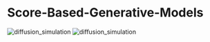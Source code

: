 # Score-Based-Generative-Models

![diffusion_simulation](https://github.com/user-attachments/assets/7392454f-b8ae-4461-b276-638eab96077d) ![diffusion_simulation](https://github.com/user-attachments/assets/7392454f-b8ae-4461-b276-638eab96077d)


